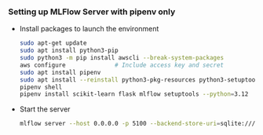 ### Setting up MLFlow Server with pipenv only
- Install packages to launch the environment
    ```bash
    sudo apt-get update
    sudo apt install python3-pip
    sudo python3 -m pip install awscli --break-system-packages
    aws configure              # Include access key and secret
    sudo apt install pipenv
    sudo apt install --reinstall python3-pkg-resources python3-setuptools
    pipenv shell
    pipenv install scikit-learn flask mlflow setuptools --python=3.12
    ```
- Start the server
    ```bash
    mlflow server --host 0.0.0.0 -p 5100 --backend-store-uri=sqlite:///mlflow.db --default-artifact-root=s3://mlflow-artifacts-joses/
    ```